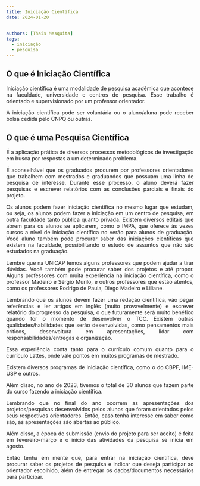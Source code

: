 ```yaml
---
title: Iniciação Científica
date: 2024-01-20


authors: [Thais Mesquita]
tags:
  - iniciação
  - pesquisa
---
```


## O que é Iniciação Científica

<p align="justify">
    Iniciação científica é uma modalidade de pesquisa acadêmica que acontece na faculdade, universidade e centros de pesquisa. Esse trabalho é orientado e supervisionado por um professor orientador. </p>

<p align="justify">
    A iniciação científica pode ser voluntária ou o aluno/aluna pode receber bolsa cedida pelo CNPQ ou outras. </p>

## O que é uma Pesquisa Científica

<p align="justify">
    É a aplicação prática de diversos processos metodológicos de investigação em busca por respostas a um determinado problema. </p>

<p align="justify">
    É aconselhável que os graduados procurem por professores orientadores que trabalhem com mestrados e graduandos que possuam uma linha de pesquisa de interesse. Durante esse processo, o aluno deverá fazer pesquisas e escrever relatórios com as conclusões parciais e finais do projeto. </p>

<p align="justify">
    Os alunos podem fazer iniciação científica no mesmo lugar que estudam, ou seja, os alunos podem fazer a iniciação em um centro de pesquisa, em outra faculdade tanto pública quanto privada. Existem diversos editais que abrem para os alunos se aplicarem, como o IMPA, que oferece às vezes cursos a nível de iniciação científica no verão para alunos de graduação. Você aluno também pode procurar saber das iniciações científicas que existem na faculdade, possibilitando o estudo de assuntos que não são estudados na graduação. </p>

<p align="justify">
    Lembre que na UNICAP temos alguns professores que podem ajudar a tirar dúvidas. Você também pode procurar saber dos projetos e até propor. Alguns professores com muita experiência na iniciação científica, como o professor Madeiro e Sérgio Murilo, e outros professores que estão atentos, como os professores Rodrigo de Paula, Diego Madeiro e Liliane. </p>

<p align="justify">
    Lembrando que os alunos devem fazer uma redação científica, vão pegar referências e ler artigos em inglês (muito provavelmente) e escrever relatório do progresso da pesquisa, o que futuramente será muito benéfico quando for o momento de desenvolver o TCC. Existem outras qualidades/habilidades que serão desenvolvidas, como pensamentos mais críticos, desenvoltura em apresentações, lidar com responsabilidades/entregas e organização. </p>

<p align="justify">
    Essa experiência conta tanto para o currículo comum quanto para o currículo Lattes, onde vale pontos em muitos programas de mestrado. </p>

<p align="justify">
    Existem diversos programas de iniciação científica, como o do CBPF, IME-USP e outros. </p>

<p align="justify">
    Além disso, no ano de 2023, tivemos o total de 30 alunos que fazem parte do curso fazendo a iniciação científica. </p>

<p align="justify">
    Lembrando que no final do ano ocorrem as apresentações dos projetos/pesquisas desenvolvidos pelos alunos que foram orientados pelos seus respectivos orientadores. Então, caso tenha interesse em saber como são, as apresentações são abertas ao público. </p>

<p align="justify">
    Além disso, a época de submissão (envio do projeto para ser aceito) é feita em fevereiro-março e o início das atividades da pesquisa se inicia em agosto. </p>
<p align="justify">
    Então tenha em mente que, para entrar na iniciação científica, deve procurar saber os projetos de pesquisa e indicar que deseja participar ao orientador escolhido, além de entregar os dados/documentos necessários para participar. </p>